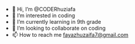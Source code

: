 - 👋 Hi, I’m @CODERhuziafa
- 👀 I’m interested in coding
- 🌱 I’m currently learning in 9th grade
- 💞️ I’m looking to collaborate on coding
- 📫 How to reach me fayazhuzaifa7@gmail.com

<!---
CODERhuziafa/CODERhuziafa is a ✨ special ✨ repository because its `README.md` (this file) appears on your GitHub profile.
You can click the Preview link to take a look at your changes.
--->
